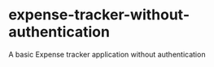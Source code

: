 # expense-tracker-without-authentication
 A basic Expense tracker application without authentication
